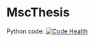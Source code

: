 # MscThesis

Python code: [![Code Health](https://landscape.io/github/Jorisvansteenbrugge/ThesisScripts/master/landscape.svg?style=flat)](https://landscape.io/github/Jorisvansteenbrugge/ThesisScripts/master)

